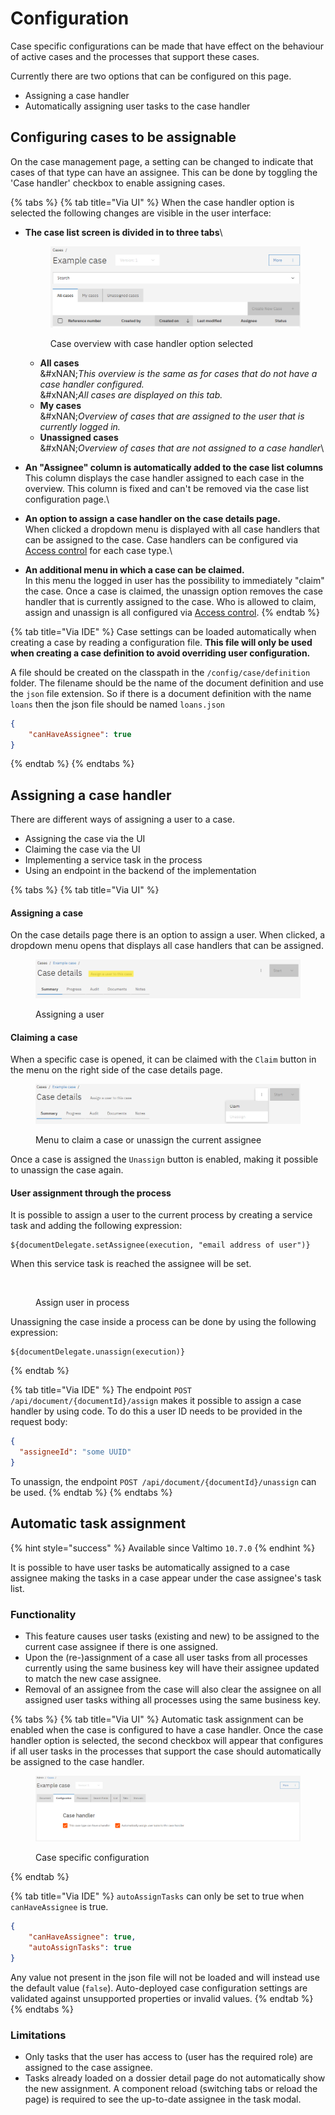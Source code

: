 # Configuration

Case specific configurations can be made that have effect on the behaviour of active cases and the processes that support these cases.

Currently there are two options that can be configured on this page.

* Assigning a case handler
* Automatically assigning user tasks to the case handler

## Configuring cases to be assignable

On the case management page, a setting can be changed to indicate that cases of that type can have an assignee. This can be done by toggling the 'Case handler' checkbox to enable assigning cases.

{% tabs %}
{% tab title="Via UI" %}
When the case handler option is selected the following changes are visible in the user interface:

*   **The case list screen is divided in to three tabs**\\

    <figure><img src="../../.gitbook/assets/image (35) (1).png" alt=""><figcaption><p>Case overview with case handler option selected<br></p></figcaption></figure>

    * **All cases**\
      &#xNAN;_&#x54;his overview is the same as for cases that do not have a case handler configured._\
      &#xNAN;_&#x41;ll cases are displayed on this tab._
    * **My cases**\
      &#xNAN;_&#x4F;verview of cases that are assigned to the user that is currently logged in._
    * **Unassigned cases**\
      &#xNAN;_&#x4F;verview of cases that are not assigned to a case handler_\\
* **An "Assignee" column is automatically added to the case list columns**\
  This column displays the case handler assigned to each case in the overview. This column is fixed and can't be removed via the case list configuration page.\\
* **An option to assign a case handler on the case details page.**\
  When clicked a dropdown menu is displayed with all case handlers that can be assigned to the case. Case handlers can be configured via [Access control](../access-control/) for each case type.\\
* **An additional menu in which a case can be claimed.**\
  In this menu the logged in user has the possibility to immediately "claim" the case. Once a case is claimed, the unassign option removes the case handler that is currently assigned to the case. Who is allowed to claim, assign and unassign is all configured via [Access control](../access-control/).
{% endtab %}

{% tab title="Via IDE" %}
Case settings can be loaded automatically when creating a case by reading a configuration file. **This file will only be used when creating a case definition to avoid overriding user configuration.**

A file should be created on the classpath in the `/config/case/definition` folder. The filename should be the name of the document definition and use the `json` file extension. So if there is a document definition with the name `loans` then the json file should be named `loans.json`

```json
{
    "canHaveAssignee": true
}
```
{% endtab %}
{% endtabs %}

## Assigning a case handler

There are different ways of assigning a user to a case.

* Assigning the case via the UI
* Claiming the case via the UI
* Implementing a service task in the process
* Using an endpoint in the backend of the implementation

{% tabs %}
{% tab title="Via UI" %}
#### Assigning a case

On the case details page there is an option to assign a user. When clicked, a dropdown menu opens that displays all case handlers that can be assigned.

<figure><img src="../../.gitbook/assets/image (36) (1).png" alt=""><figcaption><p>Assigning a user</p></figcaption></figure>

#### Claiming a case

When a specific case is opened, it can be claimed with the `Claim` button in the menu on the right side of the case details page.

<figure><img src="../../.gitbook/assets/image (37).png" alt=""><figcaption><p>Menu to claim a case or unassign the current assignee</p></figcaption></figure>

Once a case is assigned the `Unassign` button is enabled, making it possible to unassign the case again.

#### User assignment through the process

It is possible to assign a user to the current process by creating a service task and adding the following expression:

```
${documentDelegate.setAssignee(execution, "email address of user")}
```

When this service task is reached the assignee will be set.

<figure><img src="https://beta.docs-v2.valtimo.nl/~gitbook/image?url=https%3A%2F%2F217214225-files.gitbook.io%2F%7E%2Ffiles%2Fv0%2Fb%2Fgitbook-x-prod.appspot.com%2Fo%2Fspaces%252FbcArISKZtxWk4tKpZb9P%252Fuploads%252Fgit-blob-cb874bd5d70b9917bf09cf156c90f70ca5515715%252Fassign-user-in-process.png%3Falt%3Dmedia&#x26;width=768&#x26;dpr=4&#x26;quality=100&#x26;sign=44bc2eae&#x26;sv=2" alt=""><figcaption><p>Assign user in process</p></figcaption></figure>

Unassigning the case inside a process can be done by using the following expression:

```spel
${documentDelegate.unassign(execution)}
```
{% endtab %}

{% tab title="Via IDE" %}
The endpoint `POST /api/document/{documentId}/assign` makes it possible to assign a case handler by using code. To do this a user ID needs to be provided in the request body:

```json
{
  "assigneeId": "some UUID"
} 
```

To unassign, the endpoint `POST /api/document/{documentId}/unassign` can be used.
{% endtab %}
{% endtabs %}

## Automatic task assignment

{% hint style="success" %}
Available since Valtimo `10.7.0`
{% endhint %}

It is possible to have user tasks be automatically assigned to a case assignee making the tasks in a case appear under the case assignee's task list.

### Functionality

* This feature causes user tasks (existing and new) to be assigned to the current case assignee if there is one assigned.
* Upon the (re-)assignment of a case all user tasks from all processes currently using the same business key will have their assignee updated to match the new case assignee.
* Removal of an assignee from the case will also clear the assignee on all assigned user tasks withing all processes using the same business key.

{% tabs %}
{% tab title="Via UI" %}
Automatic task assignment can be enabled when the case is configured to have a case handler. Once the case handler option is selected, the second checkbox will appear that configures if all user tasks in the processes that support the case should automatically be assigned to the case handler.

<figure><img src="../../.gitbook/assets/image (31) (1).png" alt=""><figcaption><p>Case specific configuration</p></figcaption></figure>
{% endtab %}

{% tab title="Via IDE" %}
`autoAssignTasks` can only be set to true when `canHaveAssignee` is true.

```json
{
    "canHaveAssignee": true,
    "autoAssignTasks": true
}
```

Any value not present in the json file will not be loaded and will instead use the default value (`false`). Auto-deployed case configuration settings are validated against unsupported properties or invalid values.
{% endtab %}
{% endtabs %}

### Limitations

* Only tasks that the user has access to (user has the required role) are assigned to the case assignee.
* Tasks already loaded on a dossier detail page do not automatically show the new assignment. A component reload (switching tabs or reload the page) is required to see the up-to-date assignee in the task modal.
